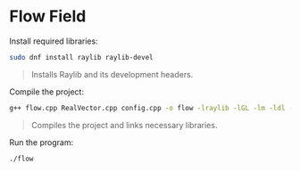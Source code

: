 # Flow Field

Install required libraries:

```bash
sudo dnf install raylib raylib-devel
````

> Installs Raylib and its development headers.

Compile the project:

```bash
g++ flow.cpp RealVector.cpp config.cpp -o flow -lraylib -lGL -lm -ldl -lpthread -lrt -lX11
```

> Compiles the project and links necessary libraries.

Run the program:

```bash
./flow
```
